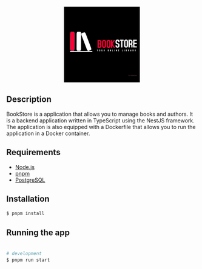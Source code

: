 <p align="center">
 <img src="./public/logo.jpg" width='200px'  alt="Logo" />
</p>

## Description

BookStore is a application that allows you to manage books and authors. It is a backend application written in TypeScript using the NestJS framework.
The application is also equipped with a Dockerfile that allows you to run the application in a Docker container.

## Requirements

- [Node.js](https://nodejs.org/en/)
- [pnpm](https://pnpm.io/)
- [PostgreSQL](https://www.postgresql.org/)

## Installation

```bash
$ pnpm install
```

## Running the app

```bash

# development
$ pnpm run start
